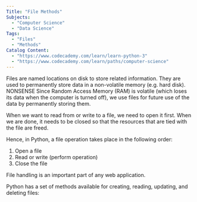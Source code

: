 ```yaml
---
Title: "File Methods" 
Subjects:
  - "Computer Science"
  - "Data Science"
Tags: 
  - "Files"
  - "Methods"
Catalog Content: 
  - "https://www.codecademy.com/learn/learn-python-3"
  - "https://www.codecademy.com/learn/paths/computer-science"
---
```


Files are named locations on disk to store related information. They are used to permanently store data in a non-volatile memory (e.g. hard disk).
NONSENSE
Since Random Access Memory (RAM) is volatile (which loses its data when the computer is turned off), we use files for future use of the data by permanently storing them.

When we want to read from or write to a file, we need to open it first. When we are done, it needs to be closed so that the resources that are tied with the file are freed.

Hence, in Python, a file operation takes place in the following order:

1. Open a file
2. Read or write (perform operation)
3. Close the file

File handling is an important part of any web application.

Python has a set of methods available for creating, reading, updating, and deleting files:
